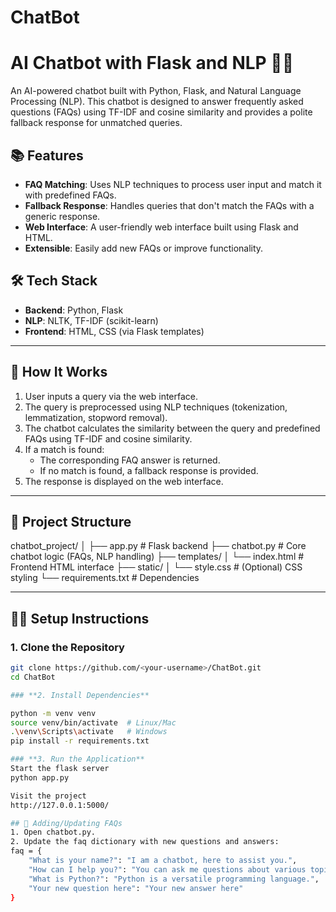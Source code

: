 # ChatBot
 
# AI Chatbot with Flask and NLP 🧠💬

An AI-powered chatbot built with Python, Flask, and Natural Language Processing (NLP). This chatbot is designed to answer frequently asked questions (FAQs) using TF-IDF and cosine similarity and provides a polite fallback response for unmatched queries.

## 📚 Features
- **FAQ Matching**: Uses NLP techniques to process user input and match it with predefined FAQs.
- **Fallback Response**: Handles queries that don't match the FAQs with a generic response.
- **Web Interface**: A user-friendly web interface built using Flask and HTML.
- **Extensible**: Easily add new FAQs or improve functionality.

## 🛠️ Tech Stack
- **Backend**: Python, Flask
- **NLP**: NLTK, TF-IDF (scikit-learn)
- **Frontend**: HTML, CSS (via Flask templates)

---

## 🚀 How It Works
1. User inputs a query via the web interface.
2. The query is preprocessed using NLP techniques (tokenization, lemmatization, stopword removal).
3. The chatbot calculates the similarity between the query and predefined FAQs using TF-IDF and cosine similarity.
4. If a match is found:
   - The corresponding FAQ answer is returned.
   - If no match is found, a fallback response is provided.
5. The response is displayed on the web interface.

---

## 📂 Project Structure
chatbot_project/
│
├── app.py            # Flask backend
├── chatbot.py        # Core chatbot logic (FAQs, NLP handling)
├── templates/
│   └── index.html    # Frontend HTML interface
├── static/
│   └── style.css     # (Optional) CSS styling
└── requirements.txt  # Dependencies

---

## 🧑‍💻 Setup Instructions

### **1. Clone the Repository**
```bash
git clone https://github.com/<your-username>/ChatBot.git
cd ChatBot

### **2. Install Dependencies**

python -m venv venv
source venv/bin/activate  # Linux/Mac
.\venv\Scripts\activate   # Windows
pip install -r requirements.txt

### **3. Run the Application**
Start the flask server
python app.py

Visit the project
http://127.0.0.1:5000/

## 📝 Adding/Updating FAQs
1. Open chatbot.py.
2. Update the faq dictionary with new questions and answers:
faq = {
    "What is your name?": "I am a chatbot, here to assist you.",
    "How can I help you?": "You can ask me questions about various topics.",
    "What is Python?": "Python is a versatile programming language.",
    "Your new question here": "Your new answer here"
}
